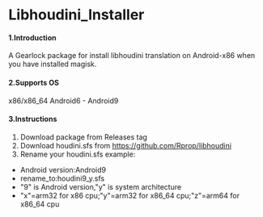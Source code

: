 # Libhoudini_Installer

#### 1.Introduction
A Gearlock package for install libhoudini translation on Android-x86 when you have installed magisk.

#### 2.Supports OS
x86/x86_64 Android6 - Android9

#### 3.Instructions

1.  Download package from Releases tag
2.  Download houdini.sfs from https://github.com/Rprop/libhoudini
3.  Rename your houdini.sfs 
example:

- Android version:Android9
- rename_to:houdini9_y.sfs
- "9" is Android version,"y" is system architecture
- "x"=arm32 for x86 cpu;"y"=arm32 for x86_64 cpu;"z"=arm64 for x86_64 cpu
